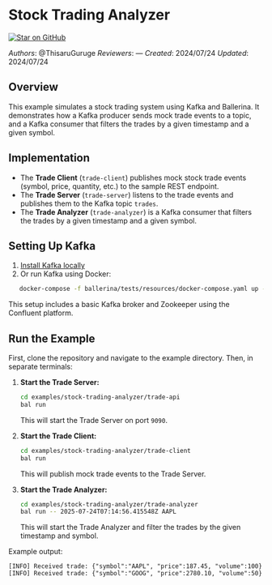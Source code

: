 # Stock Trading Analyzer

[![Star on GitHub](https://img.shields.io/badge/-Star%20on%20GitHub-blue?style=social&logo=github)](https://github.com/ballerina-platform/module-ballerinax-kafka)

_Authors_: @ThisaruGuruge
_Reviewers_: —
_Created_: 2024/07/24
_Updated_: 2024/07/24

## Overview

This example simulates a stock trading system using Kafka and Ballerina. It demonstrates how a Kafka producer sends mock trade events to a topic, and a Kafka consumer that filters the trades by a given timestamp and a given symbol.

## Implementation

- The **Trade Client** (`trade-client`) publishes mock stock trade events (symbol, price, quantity, etc.) to the sample REST endpoint.
- The **Trade Server** (`trade-server`) listens to the trade events and publishes them to the Kafka topic `trades`.
- The **Trade Analyzer** (`trade-analyzer`) is a Kafka consumer that filters the trades by a given timestamp and a given symbol.

## Setting Up Kafka

1. [Install Kafka locally](https://kafka.apache.org/downloads)
2. Or run Kafka using Docker:
```sh
   docker-compose -f ballerina/tests/resources/docker-compose.yaml up -d
```

This setup includes a basic Kafka broker and Zookeeper using the Confluent platform.

## Run the Example

First, clone the repository and navigate to the example directory. Then, in separate terminals:

1. **Start the Trade Server:**

   ```sh
   cd examples/stock-trading-analyzer/trade-api
   bal run
   ```

   This will start the Trade Server on port `9090`.

2. **Start the Trade Client:**

   ```sh
   cd examples/stock-trading-analyzer/trade-client
   bal run
   ```

   This will publish mock trade events to the Trade Server.

3. **Start the Trade Analyzer:**

   ```sh
   cd examples/stock-trading-analyzer/trade-analyzer
   bal run -- 2025-07-24T07:14:56.415548Z AAPL
   ```

   This will start the Trade Analyzer and filter the trades by the given timestamp and symbol.

Example output:

```
[INFO] Received trade: {"symbol":"AAPL", "price":187.45, "volume":100}
[INFO] Received trade: {"symbol":"GOOG", "price":2780.10, "volume":50}
```
